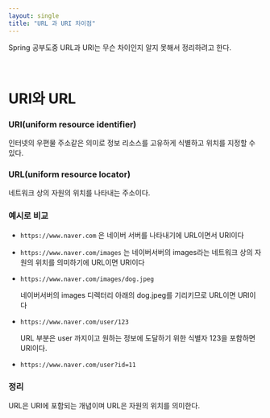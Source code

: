 ```yaml
---
layout: single
title: "URL 과 URI 차이점"
---
```


Spring 공부도중 URL과 URI는 무슨 차이인지 알지 못해서 정리하려고 한다.

<br/>


# URI와 URL

### URI(uniform resource identifier)
인터넷의 우편물 주소같은 의미로 정보 리소스를 고유하게 식별하고 위치를 지정할 수 있다.

### URL(uniform resource locator)

네트워크 상의 자원의 위치를 나타내는 주소이다.

### 예시로 비교

- `https://www.naver.com` 은 네이버 서버를 나타내기에 URL이면서 URI이다
- `https://www.naver.com/images` 는 네이버서버의 images라는 네트워크 상의 자원의 위치를 의미하기에 URL이면 URI이다
- `https://www.naver.com/images/dog.jpeg` 
  
    네이버서버의 images 디렉터리 아래의 dog.jpeg를 기리키므로 URL이면 URI이다
- `https://www.naver.com/user/123`
   
   URL 부분은 user 까지이고 원하는 정보에 도달하기 위한 식별자 123을 포함하면 URI이다.
- `https://www.naver.com/user?id=11` 
    

### 정리
URL은 URI에 포함되는 개념이며 URL은 자원의 위치를 의미한다.

